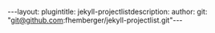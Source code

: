 ---layout: plugintitle: jekyll-projectlistdescription: author: git: "git@github.com:fhemberger/jekyll-projectlist.git"---